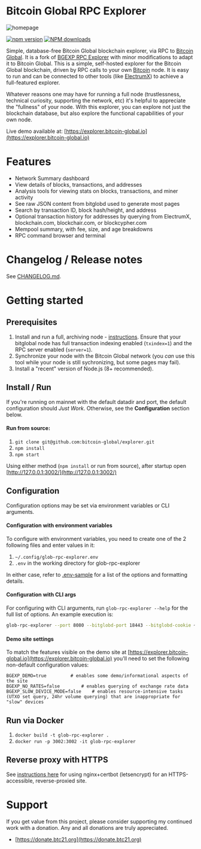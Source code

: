 # Bitcoin Global RPC Explorer

![homepage](https://github.com/bitcoin-global/explorer/blob/master/public/img/screenshots/homepage.png?raw=true)

[![npm version][npm-ver-img]][npm-ver-url] [![NPM downloads][npm-dl-img]][npm-dl-url]


Simple, database-free Bitcoin Global blockchain explorer, via RPC to [Bitcoin Global](https://github.com/bitcoin-global/bitcoin-global). It is a fork of [BGEXP RPC Explorer](https://github.com/janoside/btc-rpc-explorer) with minor modifications to adapt it to Bitcoin Global.
This is a simple, self-hosted explorer for the Bitcoin Global blockchain, driven by RPC calls to your own [Bitcoin](https://github.com/bitcoin-global/bitcoin-global) node. It is easy to run and can be connected to other tools (like [ElectrumX](https://github.com/spesmilo/electrumx)) to achieve a full-featured explorer.

Whatever reasons one may have for running a full node (trustlessness, technical curiosity, supporting the network, etc) it's helpful to appreciate the "fullness" of your node. With this explorer, you can explore not just the blockchain database, but also explore the functional capabilities of your own node.

Live demo available at: [https://explorer.bitcoin-global.io](https://explorer.bitcoin-global.io)

# Features

* Network Summary dashboard
* View details of blocks, transactions, and addresses
* Analysis tools for viewing stats on blocks, transactions, and miner activity
* See raw JSON content from bitglobd used to generate most pages
* Search by transaction ID, block hash/height, and address
* Optional transaction history for addresses by querying from ElectrumX, blockchain.com, blockchair.com, or blockcypher.com
* Mempool summary, with fee, size, and age breakdowns
* RPC command browser and terminal

# Changelog / Release notes

See [CHANGELOG.md](/CHANGELOG.md).

# Getting started

## Prerequisites

1. Install and run a full, archiving node - [instructions](https://bitcoin-global.io/en/full-node). Ensure that your bitglobal node has full transaction indexing enabled (`txindex=1`) and the RPC server enabled (`server=1`).
2. Synchronize your node with the Bitcoin Global network (you *can* use this tool while your node is still sychronizing, but some pages may fail).
3. Install a "recent" version of Node.js (8+ recommended).

## Install / Run

If you're running on mainnet with the default datadir and port, the default configuration should *Just Work*. Otherwise, see the **Configuration** section below.

#### Run from source:

1. `git clone git@github.com:bitcoin-global/explorer.git`
2. `npm install`
3. `npm start`


Using either method (`npm install` or run from source), after startup open [http://127.0.0.1:3002/](http://127.0.0.1:3002/)


## Configuration

Configuration options may be set via environment variables or CLI arguments.

#### Configuration with environment variables

To configure with environment variables, you need to create one of the 2 following files and enter values in it:

1. `~/.config/glob-rpc-explorer.env`
2. `.env` in the working directory for glob-rpc-explorer

In either case, refer to [.env-sample](.env-sample) for a list of the options and formatting details.

#### Configuration with CLI args

For configuring with CLI arguments, run `glob-rpc-explorer --help` for the full list of options. An example execution is:

```bash
glob-rpc-explorer --port 8080 --bitglobd-port 18443 --bitglobd-cookie ~/.bitcoin/regtest/.cookie
```

#### Demo site settings

To match the features visible on the demo site at [https://explorer.bitcoin-global.io](https://explorer.bitcoin-global.io) you'll need to set the following non-default configuration values:

    BGEXP_DEMO=true 		# enables some demo/informational aspects of the site
    BGEXP_NO_RATES=false		# enables querying of exchange rate data
    BGEXP_SLOW_DEVICE_MODE=false	# enables resource-intensive tasks (UTXO set query, 24hr volume querying) that are inappropriate for "slow" devices



## Run via Docker

1. `docker build -t glob-rpc-explorer .`
2. `docker run -p 3002:3002 -it glob-rpc-explorer`


## Reverse proxy with HTTPS

See [instructions here](docs/nginx-reverse-proxy.md) for using nginx+certbot (letsencrypt) for an HTTPS-accessible, reverse-proxied site.

# Support

If you get value from this project, please consider supporting my continued work with a donation. Any and all donations are truly appreciated.

* [https://donate.btc21.org](https://donate.btc21.org)


[npm-ver-img]: https://img.shields.io/npm/v/glob-rpc-explorer.svg?style=flat
[npm-ver-url]: https://www.npmjs.com/package/glob-rpc-explorer
[npm-dl-img]: http://img.shields.io/npm/dm/glob-rpc-explorer.svg?style=flat
[npm-dl-url]: https://npmcharts.com/compare/glob-rpc-explorer?minimal=true

